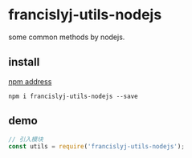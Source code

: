 # francislyj-utils-nodejs

some common methods by nodejs.


## install

 [npm address](https://www.npmjs.com/package/francislyj-utils-nodejs)
 
```
npm i francislyj-utils-nodejs --save
```

## demo

```javascript
// 引入模块
const utils = require('francislyj-utils-nodejs');
